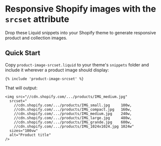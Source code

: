 Responsive Shopify images with the `srcset` attribute
===

Drop these Liquid snippets into your Shopify theme to generate responsive product and collection images.

Quick Start
---

Copy `product-image-srcset.liquid` to your theme's `snippets` folder and include it wherever a product image should display:

    {% include 'product-image-srcset' %}

That will output:

    <img src="//cdn.shopify.com/.../products/IMG_medium.jpg"
      srcset="
        //cdn.shopify.com/.../products/IMG_small.jpg     100w,
        //cdn.shopify.com/.../products/IMG_compact.jpg   160w,
        //cdn.shopify.com/.../products/IMG_medium.jpg    240w,
        //cdn.shopify.com/.../products/IMG_large.jpg     480w,
        //cdn.shopify.com/.../products/IMG_grande.jpg    600w,
        //cdn.shopify.com/.../products/IMG_1024x1024.jpg 1024w"
      sizes="100vw"
      alt="Product title"
    />
